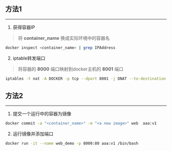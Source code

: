 ## 方法1

---

1. 获得容器IP
 
 >  将 **container_name** 换成实际环境中的容器名

```sh
docker inspect <container_name> | grep IPAddress
```

2. iptable转发端口

> 将容器的 **8000** 端口映射到docker主机的 **8001** 端口

```sh
iptables -t nat -A DOCKER -p tcp --dport 8001 -j DNAT --to-destination 172.17.0.19:8000
```

## 方法2
---

1. 提交一个运行中的容器为镜像

```sh
docker commit -a "<container_name>" -m "<a new image>" web  aaa:v1
```

2. 运行镜像并添加端口

```sh
docker run -it --name web_demo -p 8000:80 aaa:v1 /bin/bash
```